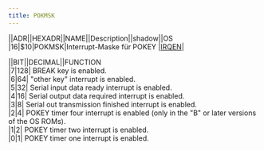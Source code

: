 ```yaml
---
title: POKMSK
---
```

||ADR||HEXADR||NAME||Description||shadow||OS  
|16|$10|POKMSK|Interrupt-Maske für POKEY |[IRQEN](../IRQEN/index.md)|  
  
  
  
||BIT||DECIMAL||FUNCTION  
|7|128| BREAK key is enabled.  
|6|64| "other key" interrupt is enabled.  
|5|32| Serial input data ready interrupt is enabled.  
|4|16| Serial output data required interrupt is enabled.  
|3|8| Serial out transmission finished interrupt is enabled.  
|2|4| POKEY timer four interrupt is enabled (only in the "B" or later versions of the OS ROMs).  
|1|2| POKEY timer two interrupt is enabled.  
|0|1| POKEY timer one interrupt is enabled.  
